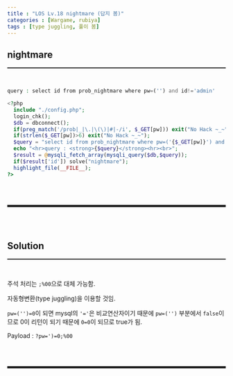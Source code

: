 ```yaml
---
title : "LOS Lv.18 nightmare (답지 봄)"
categories : [Wargame, rubiya]
tags : [type juggling, 풀이 봄]
---
```



## nightmare
<hr style="border-top: 1px solid;"><br>

```php
query : select id from prob_nightmare where pw=('') and id!='admin'

<?php 
  include "./config.php"; 
  login_chk(); 
  $db = dbconnect(); 
  if(preg_match('/prob|_|\.|\(\)|#|-/i', $_GET[pw])) exit("No Hack ~_~"); 
  if(strlen($_GET[pw])>6) exit("No Hack ~_~"); 
  $query = "select id from prob_nightmare where pw=('{$_GET[pw]}') and id!='admin'"; 
  echo "<hr>query : <strong>{$query}</strong><hr><br>"; 
  $result = @mysqli_fetch_array(mysqli_query($db,$query)); 
  if($result['id']) solve("nightmare"); 
  highlight_file(__FILE__); 
?>
```

<br><br>
<hr style="border: 2px solid;">
<br><br>

## Solution
<hr style="border-top: 1px solid;"><br>

주석 처리는 ```;%00```으로 대체 가능함.

자동형변환(type juggling)을 이용할 것임.

```pw=('')=0```이 되면 mysql의 ```'='```은 비교연산자이기 때문에 ```pw=('')``` 부분에서 ```false```이므로 0이 리턴이 되기 때문에 ```0=0```이 되므로 true가 됨. 

Payload
: ```?pw=')=0;%00```

<br><br>
<hr style="border: 2px solid;">
<br><br>
